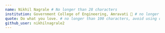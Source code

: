 ```yaml
---
name: Nikhil Nagrale # No longer than 28 characters
institution: Government College of Engineering, Amravati 🚩 # no longer than 58 characters
quote: Do what you love. # no longer than 100 characters, avoid using quotes(") to guarantee the format remains the same.
github_user: nikhilnagrale2
---
```

